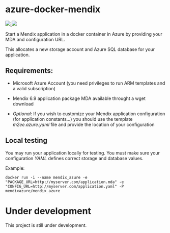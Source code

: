 # azure-docker-mendix
<a href="https://portal.azure.com/#create/Microsoft.Template/uri/https%3A%2F%2Fraw.githubusercontent.com%2FMendix%2Fazure-docker-mendix%2Fmaster%2Fazure-docker-mendix.json" target="_blank">
    <img src="http://azuredeploy.net/deploybutton.png"/>
</a>


<a href="http://armviz.io/#/?load=https%3A%2F%2Fraw.githubusercontent.com%2FMendix%2Fazure-docker-mendix%2Fmaster%2Fazure-docker-mendix.json" target="_blank">
    <img src="http://armviz.io/visualizebutton.png"/>
</a>


Start a Mendix application in a docker container in Azure by providing your MDA and configuration URL.

This allocates a new storage account and Azure SQL database for your application.

## Requirements:

* Microsoft Azure Account (you need privileges to run ARM templates and a valid subscription)
* Mendix 6.9 application package MDA available throught a wget download


*  *Optional*: If you wish to customize your Mendix application configuration (for application constants...) you should use the template *m2ee.azure.yaml* file and provide the location of your configuration


## Local testing

You may run your application locally for testing. You must make sure your configuration *YAML* defines correct storage and database values.

Example:

```
docker run -i --name mendix_azure -e "PACKAGE_URL=http://myserver.com/application.mda" -e  "CONFIG_URL=http://myserver.com/application.yaml" -P mendixazure/mendix_azure
```

# Under development

This project is still under development.
